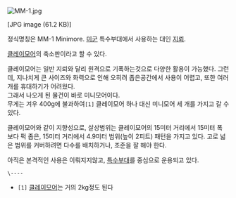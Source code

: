 ![MM-1.jpg](//rv.wkcdn.net/http://rigvedawiki.net/r1/pds/MM-1.jpg)

[JPG image (61.2 KB)]

정식명칭은 MM-1 Minimore. [미군](%EB%AF%B8%EA%B5%B0.md) 특수부대에서 사용하는 대인
[지뢰](%EC%A7%80%EB%A2%B0.md).

[클레이모어](M18A1.md)의 축소판이라고 할 수 있다.

클레이모어는 일반 지뢰와 달리 원격으로 기폭하는것으로 다양한 활용이 가능했다. 그런데, 지나치게 큰 사이즈와 화력으로 인해 오히려
좁은공간에서 사용이 어렵고, 또한 여러개를 휴대하기가 어려웠다.  
그래서 나오게 된 물건이 바로 미니모어이다.  
무게는 겨우 400g에 불과하여`[1]` 클레이모어 하나 대신 미니모어 세 개를 가지고 갈 수 있다.

클레이모어와 같이 지향성으로, 살상범위는 클레이모어의 15미터 거리에서 15미터 폭 보다 퍽 좁은, 15미터 거리에서 4.9미터 범위(높이
2피트) 패턴을 가지고 있다. 고로 넓은 범위를 커버하려면 다수를 배치하거나, 조준을 잘 해야 한다.

아직은 본격적인 사용은 이뤄지지않고, [특수부대](%ED%8A%B9%EC%88%98%EB%B6%80%EB%8C%80.md)를 중심으로
운용되고 있다.

`\----`

  * `[1]` [클레이모어](%ED%81%B4%EB%A0%88%EC%9D%B4%EB%AA%A8%EC%96%B4.md)는 거의 2kg정도 된다

